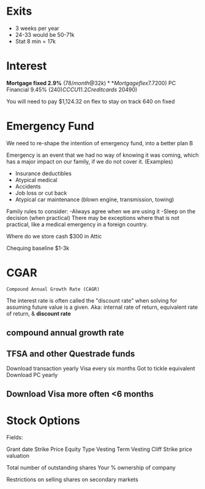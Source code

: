 
# Exits

- 3 weeks per year
- 24-33 would be 50-71k
- Stat 8 min = 17k
# Interest
**Mortgage fixed 2.9%** ($78/month @32k)
**Mortgage flex 7.7%** ($200)
PC Financial 9.45% ($240)
CCCU 11.2% (285)
Credit cards ~20% ($490)

You will need to pay $1,124.32 on flex to stay on track
640 on fixed


# Emergency Fund
We need to re-shape the intention of emergency fund, into a better plan B

Emergency is an event that we had no way of knowing it was coming, which has a major impact on our family, if we do not cover it. (Examples)
- Insurance deductibles
- Atypical medical
- Accidents
- Job loss or cut back
- Atypical car maintenance (blown engine, transmission, towing)

Family rules to consider:
-Always agree when we are using it
-Sleep on the decision (when practical) 
There may be exceptions where that is not practical, like a medical emergency in a foreign country.

Where do we store cash $300 in Attic

Chequing baseline $1-3k

# CGAR

	Compound Annual Growth Rate (CAGR)
The interest rate is often called the "discount rate" when solving for assuming future value is a given.
Aka: internal rate of return, equivalent rate of return, & **discount rate**

compound annual growth rate
-----------------------------------------
TFSA and other Questrade funds
---

Download transaction yearly
Visa every six months
Got to tickle equivalent
Download PC yearly

Download Visa more often <6 months
---

# Stock Options

Fields: 

Grant date
Strike Price
Equity Type
Vesting Term
Vesting Cliff
Strike price valuation

Total number of outstanding shares
Your % ownership of company

Restrictions on selling shares on secondary markets

